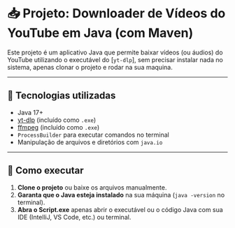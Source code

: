 # 📥 Projeto: Downloader de Vídeos do YouTube em Java (com Maven)

Este projeto é um aplicativo Java que permite baixar vídeos (ou áudios) do YouTube utilizando o executável do [`yt-dlp`], sem precisar instalar nada no sistema, apenas clonar o projeto e rodar na sua maquina.

---

## 🧰 Tecnologias utilizadas

- Java 17+  
- [yt-dlp](https://github.com/yt-dlp/yt-dlp) (incluído como `.exe`)  
- [ffmpeg](https://ffmpeg.org/) (incluído como `.exe`)  
- `ProcessBuilder` para executar comandos no terminal  
- Manipulação de arquivos e diretórios com `java.io`

---

## 🚀 Como executar

1. **Clone o projeto** ou baixe os arquivos manualmente.
2. **Garanta que o Java esteja instalado** na sua máquina (`java -version` no terminal).
3. **Abra o Script.exe** apenas abrir o executável ou o código Java com sua IDE (IntelliJ, VS Code, etc.) ou terminal.
